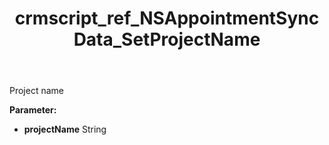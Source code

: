 ﻿---
title: crmscript_ref_NSAppointmentSyncData_SetProjectName
description: NSAppointmentSyncData.SetProjectName(String projectName)
intellisense: NSAppointmentSyncData.SetProjectName
keywords: NSAppointmentSyncData, GetProjectName
so.topic: reference
---

Project name

**Parameter:** 
 - **projectName** String

